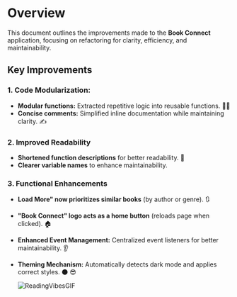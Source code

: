 # Overview

This document outlines the improvements made to the **Book Connect** application, focusing on refactoring for clarity, efficiency, and maintainability.

## Key Improvements

### 1. Code Modularization:
- **Modular functions:** Extracted repetitive logic into reusable functions. 👨‍💻
- **Concise comments:** Simplified inline documentation while maintaining clarity. ✍️

### 2. Improved Readability
- **Shortened function descriptions** for better readability. 👀
- **Clearer variable names** to enhance maintainability. 

### 3. Functional Enhancements
- **Load More" now prioritizes similar books** (by author or genre). 🔃
- **"Book Connect" logo acts as a home button** (reloads page when clicked). 🏠
- **Enhanced Event Management:** Centralized event listeners for better maintainability. 👂
- **Theming Mechanism:** Automatically detects dark mode and applies correct styles. 🌑 😎

  ![ReadingVibesGIF](https://github.com/user-attachments/assets/bac6673e-c7e6-4607-ba1f-1fcc693f9605)





